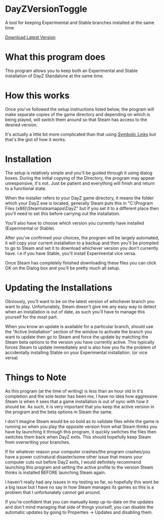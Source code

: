 # DayZVersionToggle
A tool for keeping Experimental and Stable branches installed at the same time

[Download Latest Version](https://github.com/KieranMcCool/DayZVersionToggle/raw/master/Versions/VersionLatest.zip)

# What this program does

This program allows you to keep both an Experimental and Stable installation of DayZ Standalone at the same time. 

# How this works

Once you've followed the setup instructions listed below, the program will make separate copies of the game directory and depending on which is being played, will switch them around so that Steam has access to the desired version. 

It's actually a little bit more complicated than that using [Symbolic Links](https://en.wikipedia.org/wiki/Symbolic_link) but that's the gist of how it works.

# Installation

The setup is relatively simple and you'll be guided through it using dialog boxes. During the initial copying of the Directory, the program may appear unresponsive, it's not. Just be patient and everything will finish and return to a functional state. 

When the installer refers to your DayZ game directory, it means the folder which your DayZ.exe is located, generally Steam puts this in "C:\Program Files (x86)\Steam\steamapps\DayZ" but if you set it to a different place then you'll need to set this before carrying out the installation.

You'll also have to choose which version you currently have installed (Experimental or Stable).

After you've confirmed your choices, the program will be largely automated, it will copy your current installation to a backup and then you'll be prompted to go to Steam and set it to download whichever version you don't currently have. I.e if you have Stable, you'll install Experimental vice versa.

Once Steam has completely finished downloading these files you can click OK on the Dialog box and you'll be pretty much all setup.

# Updating the Installations

Obviously, you'll want to be on the latest version of whichever branch you want to play. Unfortunately, Steam doesn't give me any easy way to detect when an installation is out of date, as such you'll have to manage this yourself for the most part. 

When you know an update is available for a particular branch, should use the "Active Installation" section of the window to activate the branch you want to update then go to Steam and force the update by matching the Steam beta options to the version you have currently active. This typically forces Steam to update immediately and is also how you fix the problem of accidentally installing Stable on your Experimental installation. (or vice versa)

# Things to Note

As this program (at the time of writing) is less than an hour old in it's completion and the sole tester has been me, I have no idea how aggressive Steam is when it sees that a game installation is out of sync with how it should be. As such, it is very important that you keep the active version in the program and the beta options in Steam the same. 

I don't imagine Steam would be so bold as to validate files while the game is running so when you play the opposite version from what Steam thinks you have by launching it through this program, it quickly switches the files then switches them back when DayZ exits. This should hopefully keep Steam from overwriting your branches.

If for whatever reason your computer crashes/the program crashes/you have a power cut/natural disaster/some other issue that means your computer cuts out before DayZ exits, I would definitely recommend launching this program and setting the active profile to the version Steam thinks is installed BEFORE launching Steam again. 

I haven't really had any issues in my testing so far, so hopefully this wont be a big issue but I have no say in how Steam manages its games so this is a problem that I unfortunately cannot get around.

If you're confident that you can manually keep up-to-date on the updates and don't mind managing that side of things yourself, you can disable the automatic updates by going to Properties -> Updates and disabling them. 


